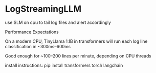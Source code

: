 # LogStreamingLLM
use SLM on cpu to tail log files and alert accordingly

Performance Expectations

On a modern CPU, TinyLlama 1.1B in transformers will run each log line classification in ~300ms–600ms

Good enough for ~100–200 lines per minute, depending on CPU threads

install instructions:
pip install transformers torch langchain
